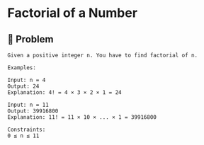 # Factorial of a Number

## 📌 Problem

```text
Given a positive integer n. You have to find factorial of n.

Examples:

Input: n = 4
Output: 24
Explanation: 4! = 4 × 3 × 2 × 1 = 24

Input: n = 11
Output: 39916800
Explanation: 11! = 11 × 10 × ... × 1 = 39916800

Constraints:
0 ≤ n ≤ 11
